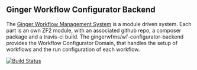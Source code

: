 Ginger Workflow Configurator Backend
------------------------------------

The [Ginger Workflow Management System](https://github.com/gingerwfms/ginger-wfms) is a module driven system.
Each part is an own ZF2 module, with an associated github repo, a composer package and a travis-ci build.
The gingerwfms/wf-configurator-backend provides the Workflow Configurator Domain, that handles the setup of 
workflows and the run configuration of each workflow.

[![Build Status](https://travis-ci.org/gingerwfms/wf-configurator-backend.png?branch=master)](https://travis-ci.org/gingerwfms/wf-configurator-backend)


